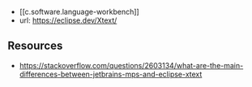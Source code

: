 
- [[c.software.language-workbench]]
- url: https://eclipse.dev/Xtext/



## Resources

- https://stackoverflow.com/questions/2603134/what-are-the-main-differences-between-jetbrains-mps-and-eclipse-xtext